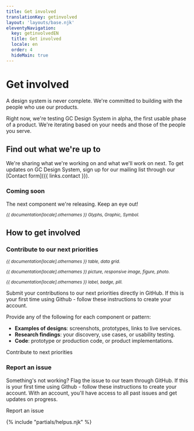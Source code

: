 ```yaml
---
title: Get involved
translationKey: getinvolved
layout: 'layouts/base.njk'
eleventyNavigation:
  key: getinvolvedEN
  title: Get involved
  locale: en
  order: 4
  hideMain: true
---
```


# Get involved

A design system is never complete. We're committed to building with the people who use our products.

Right now, we're testing GC Design System in alpha, the first usable phase of a product. We're iterating based on your needs and those of the people you serve.

## Find out what we're up to

We're sharing what we're working on and what we'll work on next. To get updates on GC Design System, sign up for our mailing list through our [Contact form]({{ links.contact }}).

### Coming soon

The next component we're releasing. Keep an eye out!

<div class="my-500">
  <gcds-grid tag="ul" columns="1fr" columns-tablet="1fr 1fr" columns-desktop="1fr 1fr 1fr" gap="400">
    <gcds-card
      card-title="Icon"
      type="action"
      title-element="h3"
      description="A visual cue to help users understand the context."
      role="listitem"
    >
      <div slot="footer">
        <p class="text-secondary">
          <small>
            <em>{{ documentation[locale].othernames }} Glyphs, Graphic, Symbol.</em>
          </small>
        </p>
      </div>
    </gcds-card>
  </gcds-grid>
</div>

## How to get involved

### Contribute to our next priorities

<div class="my-500">
  <gcds-grid tag="ul" columns="1fr" columns-tablet="1fr 1fr" columns-desktop="1fr 1fr 1fr" gap="400">
    <gcds-card
      card-title="Data table"
      type="action"
      title-element="h3"
      description="A way to organize and display large amounts of data in rows and columns."
      role="listitem"
    >
      <div slot="footer">
        <p class="text-secondary">
          <small>
            <em>{{ documentation[locale].othernames }} table, data grid.</em>
          </small>
        </p>
      </div>
    </gcds-card>
    <gcds-card
      card-title="Image"
      type="action"
      title-element="h3"
      description="An element for displaying optimized responsive visual content."
      role="listitem"
    >
      <div slot="footer">
        <p class="text-secondary">
          <small>
            <em>{{ documentation[locale].othernames }} picture, responsive image, figure, photo.</em>
          </small>
        </p>
      </div>
    </gcds-card>
    <gcds-card
      card-title="Tag"
      type="action"
      title-element="h3"
      description="A component used for items that need to be labeled, categorized, or organized using keywords that describe them."
      role="listitem"
    >
      <div slot="footer">
        <p class="text-secondary">
          <small>
            <em>{{ documentation[locale].othernames }} label, badge, pill.</em>
          </small>
        </p>
      </div>
    </gcds-card>
  </gcds-grid>
</div>

Submit your contributions to our next priorities directly in GitHub. If this is your first time using Github - follow these <gcds-link href="{{ links.githubGetStarted }}" external>instructions</gcds-link> to create your account.

Provide any of the following for each component or pattern:

- **Examples of designs**: screenshots, prototypes, links to live services.
- **Research findings**: your discovery, use cases, or usability testing.
- **Code**: prototype or production code, or product implementations.

<gcds-link href="{{ links.githubCompsPriority }}" external>Contribute to next priorities</gcds-link>

### Report an issue

Something's not working? Flag the issue to our team through GitHub. If this is your first time using Github - follow these <gcds-link href="{{ links.githubGetStarted }}" external>instructions</gcds-link> to create your account. With an account, you'll have access to all past issues and get updates on progress.

<gcds-link href="{{ links.githubCompsBug }}" external>Report an issue</gcds-link>

{% include "partials/helpus.njk" %}
